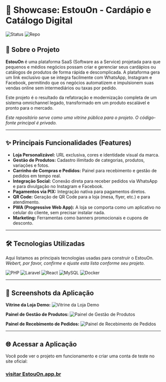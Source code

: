 # 🚀 Showcase: EstouOn - Cardápio e Catálogo Digital

![Status](https://img.shields.io/badge/Status-Em_Produção-brightgreen?style=for-the-badge)
![Repo](https://img.shields.io/badge/Repositório-Privado-red?style=for-the-badge)

## 🎯 Sobre o Projeto

**EstouOn** é uma plataforma SaaS (Software as a Service) projetada para que pequenos e médios negócios possam criar e gerenciar seus cardápios ou catálogos de produtos de forma rápida e descomplicada. A plataforma gera um link exclusivo que se integra facilmente com WhatsApp, Instagram e Facebook, permitindo que os negócios automatizem e impulsionem suas vendas online sem intermediários ou taxas por pedido.

Este projeto é o resultado da refatoração e modernização completa de um sistema omnichannel legado, transformado em um produto escalável e pronto para o mercado.

*Este repositório serve como uma vitrine pública para o projeto. O código-fonte principal é privado.*

---

## ✨ Principais Funcionalidades (Features)

* **Loja Personalizável:** URL exclusiva, cores e identidade visual da marca.
* **Gestão de Produtos:** Cadastro ilimitado de categorias, produtos, variações e fotos.
* **Carrinho de Compras e Pedidos:** Painel para recebimento e gestão de pedidos em tempo real.
* **Integração Social:** Conexão direta para receber pedidos via WhatsApp e para divulgação no Instagram e Facebook.
* **Pagamentos via PIX:** Integração nativa para pagamentos diretos.
* **QR Code:** Geração de QR Code para a loja (mesa, flyer, etc.) e para atendimento.
* **PWA (Progressive Web App):** A loja se comporta como um aplicativo no celular do cliente, sem precisar instalar nada.
* **Marketing:** Ferramentas como banners promocionais e cupons de desconto.

---

## 🛠️ Tecnologias Utilizadas

Aqui listamos as principais tecnologias usadas para construir o EstouOn. *Webert, por favor, confirme e ajuste esta lista conforme seu projeto.*

![PHP](https://img.shields.io/badge/PHP-777BB4?style=for-the-badge&logo=php&logoColor=white)
![Laravel](https://img.shields.io/badge/Laravel-FF2D20?style=for-the-badge&logo=laravel&logoColor=white)
![React](https://img.shields.io/badge/React-61DAFB?style=for-the-badge&logo=react&logoColor=black)
![MySQL](https://img.shields.io/badge/MySQL-4479A1?style=for-the-badge&logo=mysql&logoColor=white)
![Docker](https://img.shields.io/badge/Docker-2496ED?style=for-the-badge&logo=docker&logoColor=white)

---

## 📸 Screenshots da Aplicação

**Vitrine da Loja Demo:**
![Vitrine da Loja Demo](link_para_seu_screenshot_aqui.png)

**Painel de Gestão de Produtos:**
![Painel de Gestão de Produtos](link_para_seu_screenshot_aqui.png)

**Painel de Recebimento de Pedidos:**
![Painel de Recebimento de Pedidos](link_para_seu_screenshot_aqui.png)

---

## 🌐 Acessar a Aplicação

Você pode ver o projeto em funcionamento e criar uma conta de teste no site oficial:

### **[visitar EstouOn.app.br](https://estouon.app.br)**
